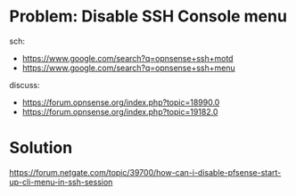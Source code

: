 # Problem: Disable SSH Console menu
sch:
- https://www.google.com/search?q=opnsense+ssh+motd
- https://www.google.com/search?q=opnsense+ssh+menu

discuss:
- https://forum.opnsense.org/index.php?topic=18990.0
- https://forum.opnsense.org/index.php?topic=19182.0

# Solution
https://forum.netgate.com/topic/39700/how-can-i-disable-pfsense-start-up-cli-menu-in-ssh-session
